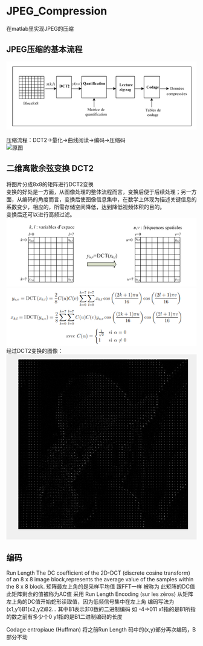 # JPEG_Compression
在matlab里实现JPEG的压缩
## JPEG压缩的基本流程
![Jpegy压缩流程](graphe/1.png)  

压缩流程：DCT2->量化->曲线阅读->编码->压缩码  
![原图]()

## 二维离散余弦变换 DCT2
将图片分成8x8的矩阵进行DCT2变换  
变换的好处是一方面，从图像处理的整体流程而言，变换后便于后续处理；另一方面，从编码的角度而言，变换后使图像信息集中，在数学上体现为描述关键信息的系数变少，相应的，所需存储空间降低，达到降低视频体积的目的。  
变换后还可以进行高频过滤。
![DCT2图示](graphe/2.png)
![DCT2算式](graphe/3.png)
经过DCT2变换的图像：
![imdct](graphe/imdct.png)
##
## 编码
Run Length
The DC coefficient of the 2D-DCT (discrete cosine transform) of an 8 x 8 image block,represents the average value of the samples within the 8 x 8 block.
矩阵最左上角的是采样平均值 跟FFT一样 被称为 此矩阵的DC值 此矩阵剩余的值被称为AC值
采用 Run Length Encoding (sur les zéros)
从矩阵左上角的DC值开始蛇形读取值，因为低频信号集中在左上角
编码写法为 (x1,y1)B1(x2,y2)B2...
其中B1表示非0数的二进制编码 如 -4->011
x1指的是B1所指的数之前有多少个0
y1指的是B1二进制编码的长度
    
Codage entropiaue (Huffman)
   将之前Run Length 码中的(x,y)部分再次编码，B部分不动